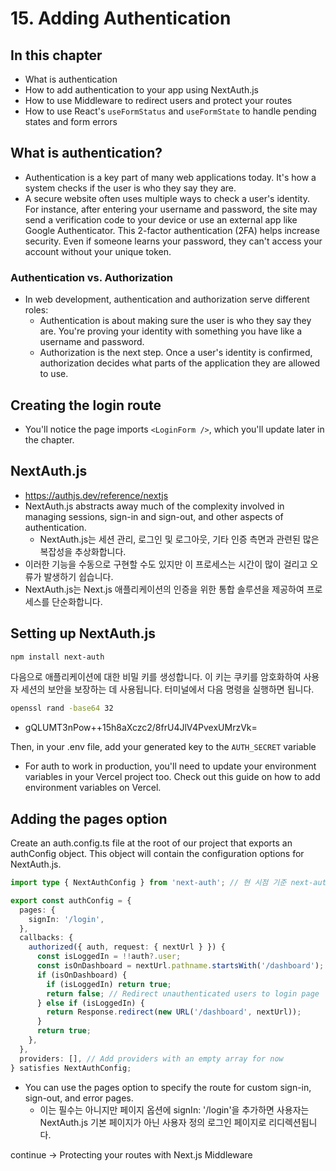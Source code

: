 # 15. Adding Authentication

## In this chapter

- What is authentication
- How to add authentication to your app using NextAuth.js
- How to use Middleware to redirect users and protect your routes
- How to use React's `useFormStatus` and `useFormState` to handle pending states and form errors

## What is authentication?

- Authentication is a key part of many web applications today. It's how a system checks if the user is who they say they are.
- A secure website often uses multiple ways to check a user's identity. For instance, after entering your username and password, the site may send a verification code to your device or use an external app like Google Authenticator. This 2-factor authentication (2FA) helps increase security. Even if someone learns your password, they can't access your account without your unique token.

### Authentication vs. Authorization

- In web development, authentication and authorization serve different roles:
  - Authentication is about making sure the user is who they say they are. You're proving your identity with something you have like a username and password.
  - Authorization is the next step. Once a user's identity is confirmed, authorization decides what parts of the application they are allowed to use.

## Creating the login route

- You'll notice the page imports `<LoginForm />`, which you'll update later in the chapter.

## NextAuth.js

- https://authjs.dev/reference/nextjs
- NextAuth.js abstracts away much of the complexity involved in managing sessions, sign-in and sign-out, and other aspects of authentication.
  - NextAuth.js는 세션 관리, 로그인 및 로그아웃, 기타 인증 측면과 관련된 많은 복잡성을 추상화합니다.
- 이러한 기능을 수동으로 구현할 수도 있지만 이 프로세스는 시간이 많이 걸리고 오류가 발생하기 쉽습니다.
- NextAuth.js는 Next.js 애플리케이션의 인증을 위한 통합 솔루션을 제공하여 프로세스를 단순화합니다.

## Setting up NextAuth.js

```bash
npm install next-auth
```

다음으로 애플리케이션에 대한 비밀 키를 생성합니다. 이 키는 쿠키를 암호화하여 사용자 세션의 보안을 보장하는 데 사용됩니다. 터미널에서 다음 명령을 실행하면 됩니다.

```bash
openssl rand -base64 32
```

- gQLUMT3nPow++15h8aXczc2/8frU4JlV4PvexUMrzVk=

Then, in your .env file, add your generated key to the `AUTH_SECRET` variable

- For auth to work in production, you'll need to update your environment variables in your Vercel project too. Check out this guide on how to add environment variables on Vercel.

## Adding the pages option

Create an auth.config.ts file at the root of our project that exports an authConfig object. This object will contain the configuration options for NextAuth.js.

```ts
import type { NextAuthConfig } from 'next-auth'; // 현 시점 기준 next-auth 베타버전(^5.0.0)에만 존재

export const authConfig = {
  pages: {
    signIn: '/login',
  },
  callbacks: {
    authorized({ auth, request: { nextUrl } }) {
      const isLoggedIn = !!auth?.user;
      const isOnDashboard = nextUrl.pathname.startsWith('/dashboard');
      if (isOnDashboard) {
        if (isLoggedIn) return true;
        return false; // Redirect unauthenticated users to login page
      } else if (isLoggedIn) {
        return Response.redirect(new URL('/dashboard', nextUrl));
      }
      return true;
    },
  },
  providers: [], // Add providers with an empty array for now
} satisfies NextAuthConfig;
```

- You can use the pages option to specify the route for custom sign-in, sign-out, and error pages.
  - 이는 필수는 아니지만 페이지 옵션에 signIn: '/login'을 추가하면 사용자는 NextAuth.js 기본 페이지가 아닌 사용자 정의 로그인 페이지로 리디렉션됩니다.

continue -> Protecting your routes with Next.js Middleware
